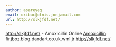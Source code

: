 ```yaml
---
author: asareyeq
email: oxibuc@otnis.jonjamail.com
url: http://slkjfdf.net/
---
```


http://slkjfdf.net/ - Amoxicillin Online <a href="http://slkjfdf.net/">Amoxicillin</a> fir.jboz.blog.dandart.co.uk.wml.jr http://slkjfdf.net/
